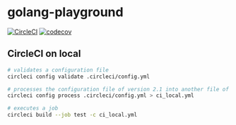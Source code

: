 # golang-playground

[![CircleCI](https://circleci.com/gh/nemotoy/golang-playground.svg?style=svg)](https://circleci.com/gh/nemotoy/golang-playground)
[![codecov](https://codecov.io/gh/nemotoy/golang-playground/branch/master/graph/badge.svg)](https://codecov.io/gh/nemotoy/golang-playground)

## CircleCI on local

```sh
# validates a configuration file
circleci config validate .circleci/config.yml

# processes the configuration file of version 2.1 into another file of version 2.0
circleci config process .circleci/config.yml > ci_local.yml

# executes a job
circleci build --job test -c ci_local.yml
```
